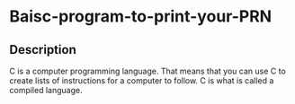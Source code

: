 # Baisc-program-to-print-your-PRN
## Description 
C is a computer programming language. That means that you can use C to create lists of instructions for a computer to follow. C is what is called a compiled language. 
